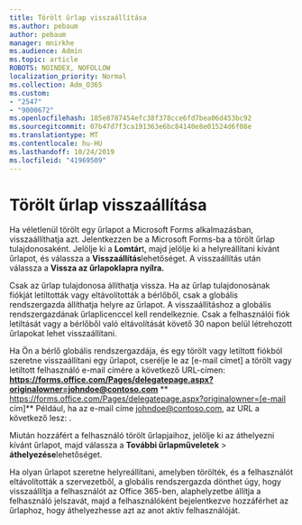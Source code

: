 ```yaml
---
title: Törölt űrlap visszaállítása
ms.author: pebaum
author: pebaum
manager: mnirkhe
ms.audience: Admin
ms.topic: article
ROBOTS: NOINDEX, NOFOLLOW
localization_priority: Normal
ms.collection: Adm_O365
ms.custom:
- "2547"
- "9000672"
ms.openlocfilehash: 185e8787454efc38f378cce6fd7bea06d453bc92
ms.sourcegitcommit: 07b47d7f3ca191363e6bc84140e8e01524d6f08e
ms.translationtype: MT
ms.contentlocale: hu-HU
ms.lasthandoff: 10/24/2019
ms.locfileid: "41969509"
---
```

# <a name="restore-a-deleted-form"></a>Törölt űrlap visszaállítása

Ha véletlenül törölt egy űrlapot a Microsoft Forms alkalmazásban, visszaállíthatja azt. Jelentkezzen be a Microsoft Forms-ba a törölt űrlap tulajdonosaként. Jelölje ki a **Lomtár**t, majd jelölje ki a helyreállítani kívánt űrlapot, és válassza a **Visszaállítás**lehetőséget. A visszaállítás után válassza a **Vissza az űrlapoklapra nyílra.**

Csak az űrlap tulajdonosa állíthatja vissza. Ha az űrlap tulajdonosának fiókját letiltották vagy eltávolították a bérlőből, csak a globális rendszergazda állíthatja helyre az űrlapot. A visszaállításhoz a globális rendszergazdának űrlaplicenccel kell rendelkeznie. Csak a felhasználói fiók letiltását vagy a bérlőből való eltávolítását követő 30 napon belül létrehozott űrlapokat lehet visszaállítani.

Ha Ön a bérlő globális rendszergazdája, és egy törölt vagy letiltott fiókból szeretne visszaállítani egy űrlapot, cserélje le az [e-mail címet] a törölt vagy letiltott felhasználó e-mail címére a következő URL-címen: **https://forms.office.com/Pages/delegatepage.aspx?originalowner=johndoe@contoso.com** ** https://forms.office.com/Pages/delegatepage.aspx?originalowner=[e-mail cím]** Például, ha az e-mail címe johndoe@contoso.com, az URL a következő lesz: . 

Miután hozzáfért a felhasználó törölt űrlapjaihoz, jelölje ki az áthelyezni kívánt űrlapot, majd válassza a **További űrlapműveletek** > **áthelyezése**lehetőséget.

Ha olyan űrlapot szeretne helyreállítani, amelyben törölték, és a felhasználót eltávolították a szervezetből, a globális rendszergazda dönthet úgy, hogy visszaállítja a felhasználót az Office 365-ben, alaphelyzetbe állítja a felhasználó jelszavát, majd a felhasználóként bejelentkezve hozzáférhet az űrlaphoz, hogy áthelyezhesse azt az anot aktív felhasználóját. 